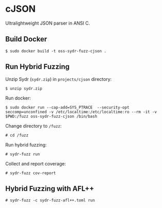 # cJSON

Ultralightweight JSON parser in ANSI C.

## Build Docker

    $ sudo docker build -t oss-sydr-fuzz-cjson .

## Run Hybrid Fuzzing

Unzip Sydr (`sydr.zip`) in `projects/cjson` directory:

    $ unzip sydr.zip

Run docker:

    $ sudo docker run --cap-add=SYS_PTRACE  --security-opt seccomp=unconfined -v /etc/localtime:/etc/localtime:ro --rm -it -v $PWD:/fuzz oss-sydr-fuzz-cjson /bin/bash

Change directory to `/fuzz`:

    # cd /fuzz

Run hybrid fuzzing:

    # sydr-fuzz run

Collect and report coverage:

    # sydr-fuzz cov-report

## Hybrid Fuzzing with AFL++

    # sydr-fuzz -c sydr-fuzz-afl++.toml run
